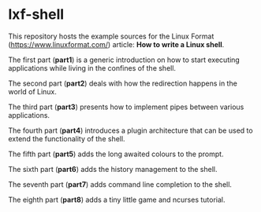 # lxf-shell

This repository hosts the example sources for the Linux Format (https://www.linuxformat.com/) article: **How to write a Linux shell**.

The first part (**part1**) is a generic introduction on how to start executing applications while living in the confines of the shell. 

The second part (**part2**) deals with how the redirection happens in the world of Linux.

The third part (**part3**) presents how to implement pipes between various applications.

The fourth part (**part4**) introduces a plugin architecture that can be used to extend the functionality of the shell.

The fifth part (**part5**) adds the long awaited colours to the prompt.

The sixth part (**part6**) adds the history management to the shell.

The seventh part (**part7**) adds command line completion to the shell.

The eighth part (**part8**) adds a tiny little game and ncurses tutorial.

